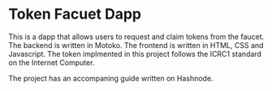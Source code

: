 # Token Facuet Dapp

This is a dapp that allows users to request and claim tokens from the faucet. The backend is written in Motoko. The frontend is written in HTML, CSS and Javascript. The token implmented in this project follows the ICRC1 standard on the Internet Computer.

The project has an accompaning guide written on Hashnode.